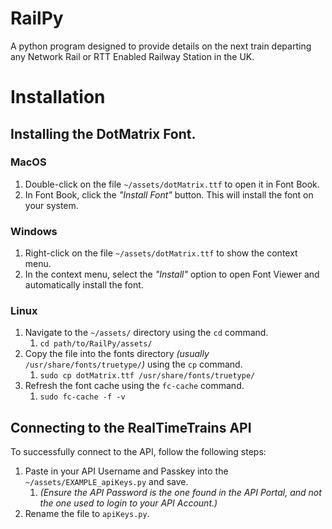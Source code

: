 # RailPy

A python program designed to provide details on the next train departing any Network Rail or RTT Enabled Railway Station in the UK.

# Installation

## Installing the DotMatrix Font.

### MacOS

1. Double-click on the file `~/assets/dotMatrix.ttf`  to open it in Font Book.
2. In Font Book, click the *"Install Font"* button. This will install the font on your system.

### Windows

1. Right-click on the file `~/assets/dotMatrix.ttf` to show the context menu.
2. In the context menu, select the *"Install"* option to open Font Viewer and automatically install the font.

### Linux

1. Navigate to the `~/assets/` directory using the `cd` command.
    1. `cd path/to/RailPy/assets/`
2. Copy the file into the fonts directory *(usually* `/usr/share/fonts/truetype/`*)* using the `cp` command.
    1.  `sudo cp dotMatrix.ttf /usr/share/fonts/truetype/`
3. Refresh the font cache using the `fc-cache` command.
    1. `sudo fc-cache -f -v`

## **Connecting to the RealTimeTrains API**

To successfully connect to the API, follow the following steps:

1. Paste in your API Username and Passkey into the `~/assets/EXAMPLE_apiKeys.py` and save.
    1. *(Ensure the API Password is the one found in the API Portal, and not the one used to login to your API Account.)*
2. Rename the file to `apiKeys.py`.